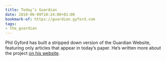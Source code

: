 ```yaml
---
title: Today’s Guardian
date: 2010-06-09T10:24:00+01:00
bookmark-of: https://guardian.gyford.com
tags:
- the_guardian
---
```

Phil Gyford has built a stripped down version of the Guardian Website, featuring only articles that appear in today’s paper. He’s written more about the project [on his website][1].

[1]: https://www.gyford.com/phil/writing/2010/06/09/todays-guardian/

